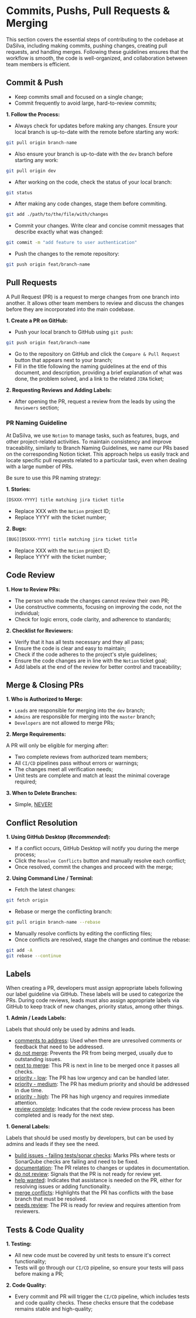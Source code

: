 # Commits, Pushs, Pull Requests & Merging

This section covers the essential steps of contributing to the codebase at DaSilva, including making commits, pushing changes, creating pull requests, and handling merges. Following these guidelines ensures that the workflow is smooth, the code is well-organized, and collaboration between team members is efficient.

## Commit & Push

- Keep commits small and focused on a single change;
- Commit frequently to avoid large, hard-to-review commits;

**1. Follow the Process:**

- Always check for updates before making any changes. Ensure your local branch is up-to-date with the remote before starting any work:

```bash
git pull origin branch-name
```

- Also ensure your branch is up-to-date with the `dev` branch before starting any work:

```bash
git pull origin dev
```

- After working on the code, check the status of your local branch:

```bash
git status
```

- After making any code changes, stage them before commiting.

```bash
git add ./path/to/the/file/with/changes
```

- Commit your changes. Write clear and concise commit messages that describe exactly what was changed:

```bash
git commit -m "add feature to user authentication"
```

- Push the changes to the remote repository:

```bash
git push origin feat/branch-name
```

## Pull Requests

A Pull Request (PR) is a request to merge changes from one branch into another. It allows other team members to review and discuss the changes before they are incorporated into the main codebase.

**1. Create a PR on GitHub:**

- Push your local branch to GitHub using `git push`:

```bash
git push origin feat/branch-name
```

- Go to the repository on GitHub and click the `Compare & Pull Request` button that appears next to your branch;
- Fill in the title following the naming guidelines at the end of this document, and description, providing a brief explanation of what was done, the problem solved, and a link to the related `JIRA` ticket;

**2. Requesting Reviews and Adding Labels:**

- After opening the PR, request a review from the leads by using the `Reviewers` section;

### PR Naming Guideline

At DaSilva, we use `Notion` to manage tasks, such as features, bugs, and other project-related activities. To maintain consistency and improve traceability, similarly to Branch Naming Guidelines, we name our PRs based on the corresponding Notion ticket. This approach helps us easily track and locate specific pull requests related to a particular task, even when dealing with a large number of PRs.

Be sure to use this PR naming strategy:

**1. Stories:**

```bash
[DSXXX-YYYY] title matching jira ticket title
```

- Replace XXX with the `Notion` project ID;
- Replace YYYY with the ticket number;

**2. Bugs:**

```bash
[BUG][DSXXX-YYYY] title matching jira ticket title
```

- Replace XXX with the `Notion` project ID;
- Replace YYYY with the ticket number;

## Code Review

**1. How to Review PRs:**

- The person who made the changes cannot review their own PR;
- Use constructive comments, focusing on improving the code, not the individual;
- Check for logic errors, code clarity, and adherence to standards;

**2. Checklist for Reviewers:**

- Verify that it has all tests necessary and they all pass;
- Ensure the code is clear and easy to maintain;
- Check if the code adheres to the project's style guidelines;
- Ensure the code changes are in line with the `Notion` ticket goal;
- Add labels at the end of the review for better control and traceability;

## Merge & Closing PRs

**1. Who is Authorized to Merge:**

- `Leads` are responsible for merging into the `dev` branch;
- `Admins` are responsible for merging into the `master` branch;
- `Developers` are not allowed to merge PRs;

**2. Merge Requirements:**

A PR will only be eligible for merging after:

- Two complete reviews from authorized team members;
- All `CI/CD` pipelines pass without errors or warnings;
- The changes meet all verification needs;
- Unit tests are complete and match at least the minimal coverage required;

**3. When to Delete Branches:**

- Simple, <ins>NEVER!</ins>

## Conflict Resolution

**1. Using GitHub Desktop (_Recommended_):**

- If a conflict occurs, GitHub Desktop will notify you during the merge process;
- Click the `Resolve Conflicts` button and manually resolve each conflict;
- Once resolved, commit the changes and proceed with the merge;

**2. Using Command Line / Terminal:**

- Fetch the latest changes:

```bash
git fetch origin
```

- Rebase or merge the conflicting branch:

```bash
git pull origin branch-name --rebase
```

- Manually resolve conflicts by editing the conflicting files;
- Once conflicts are resolved, stage the changes and continue the rebase:

```bash
git add -A
git rebase --continue
```

## Labels

When creating a PR, developers must assign appropriate labels following our label guideline via GitHub. These labels will be used to categorize the PRs. During code reviews, leads must also assign appropriate labels via GitHub to keep track of new changes, priority status, among other things.

**1. Admin / Leads Labels:**

Labels that should only be used by admins and leads.

- <ins>comments to address</ins>: Used when there are unresolved comments or feedback that need to be addressed.
- <ins>do not merge</ins>: Prevents the PR from being merged, usually due to outstanding issues.
- <ins>next to merge</ins>: This PR is next in line to be merged once it passes all checks.
- <ins>priority - low</ins>: The PR has low urgency and can be handled later.
- <ins>priority - medium</ins>: The PR has medium priority and should be addressed in due time.
- <ins>priority - high</ins>: The PR has high urgency and requires immediate attention.
- <ins>review complete</ins>: Indicates that the code review process has been completed and is ready for the next step.

**1. General Labels:**

Labels that should be used mostly by developers, but can be used by admins and leads if they see the need.

- <ins>build issues - failing tests/sonar checks</ins>: Marks PRs where tests or SonarQube checks are failing and need to be fixed.
- <ins>documentation</ins>: The PR relates to changes or updates in documentation.
- <ins>do not review</ins>: Signals that the PR is not ready for review yet.
- <ins>help wanted</ins>: Indicates that assistance is needed on the PR, either for resolving issues or adding functionality.
- <ins>merge conflicts</ins>: Highlights that the PR has conflicts with the base branch that must be resolved.
- <ins>needs review</ins>: The PR is ready for review and requires attention from reviewers.

## Tests & Code Quality

**1. Testing:**

- All new code must be covered by unit tests to ensure it's correct functionality;
- Tests will go through our `CI/CD` pipeline, so ensure your tests will pass before making a PR;

**2. Code Quality:**

- Every commit and PR will trigger the `CI/CD` pipeline, which includes tests and code quality checks. These checks ensure that the codebase remains stable and high-quality;

